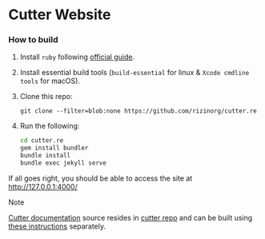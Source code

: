 # Cutter Website

### How to build

1. Install `ruby` following [official guide](https://www.ruby-lang.org/en/documentation/installation/).
2. Install essential build tools (`build-essential` for linux & `Xcode cmdline tools` for macOS).
3. Clone this repo:

    `git clone --filter=blob:none https://github.com/rizinorg/cutter.re`
4. Run the following:
    ```sh
    cd cutter.re
    gem install bundler
    bundle install
    bundle exec jekyll serve
    ```
If all goes right, you should be able to access the site at http://127.0.0.1:4000/

> [!NOTE]
> [Cutter documentation](https://cutter.re/docs/) source resides in [cutter repo](https://github.com/rizinorg/cutter/tree/dev/docs) and can be built using [these instructions](https://cutter.re/docs/contributing/docs/building-docs.html) separately.
